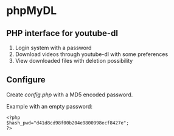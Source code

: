 phpMyDL
=======

PHP interface for youtube-dl
----------------------------

1. Login system with a password
2. Download videos through youtube-dl with some preferences
3. View downloaded files with deletion possibility

Configure
----------------------------
Create *config.php* with a MD5 encoded password.

Example with an empty password:

```
<?php
$hash_pwd="d41d8cd98f00b204e9800998ecf8427e";
?>
```
